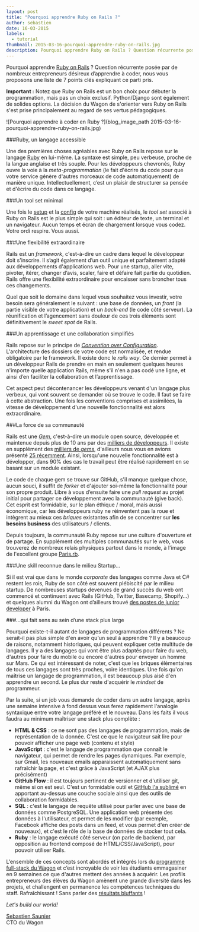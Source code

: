 ```yaml
---
layout: post
title: "Pourquoi apprendre Ruby on Rails ?"
author: sebastien
date: 16-03-2015
labels:
  - tutorial
thumbnail: 2015-03-16-pourquoi-apprendre-ruby-on-rails.jpg
description: Pourquoi apprendre Ruby on Rails ? Question récurrente posée par de nombreux entrepreneurs  désireux d’apprendre à coder, nous vous proposons une liste de 7 points clés expliquant ce parti pris.
---
```


Pourquoi apprendre [Ruby on Rails](http://rubyonrails.org/) ? Question récurrente posée par de nombreux entrepreneurs désireux d’apprendre à coder, nous vous proposons une liste de 7 points clés expliquant ce parti pris.

**Important :** Notez que Ruby on Rails est un bon choix pour débuter la programmation, mais pas un choix exclusif. Python/Django sont également de solides options. La décision du Wagon de s'orienter vers Ruby on Rails s'est prise principalement au regard de ses vertus pédagogiques.

![Pourquoi apprendre à coder en Ruby ?](blog_image_path 2015-03-16-pourquoi-apprendre-ruby-on-rails.jpg)

###Ruby, un langage accessible

Une des premières choses agréables avec Ruby on Rails repose sur le langage [Ruby](http://www.ruby-lang.org) en lui-même. La syntaxe est simple, peu verbeuse, proche de la langue anglaise et très souple. Pour les développeurs chevronés, Ruby ouvre la voie à la *meta-programmation* (le fait d'écrire du code pour que votre service génère d'autres morceaux de code automatiquement) de manière unique. Intellectuellement, c’est un plaisir de structurer sa pensée et d'écrire du code dans ce langage.

###Un tool set minimal

Une fois le [setup](https://github.com/lewagon/setup) et la [config](https://github.com/lewagon/dotfiles) de votre machine réalisés, le *tool set* associé à Ruby on Rails est le plus simple qui soit : un éditeur de texte, un terminal et un navigateur. Aucun temps et écran de chargement lorsque vous codez. Votre ordi respire. Vous aussi.

###Une flexibilité extraordinaire

Rails est un *framework*, c'est-à-dire un cadre dans lequel le développeur doit s'inscrire. Il s’agit également d’un outil unique et parfaitement adapté aux développements d'applications web. Pour une startup, aller vite, pivoter, itérer, changer d’avis, scaler, faire et défaire fait partie du quotidien. Rails offre une flexibilité extraordinaire pour encaisser sans broncher tous ces changements.

Quel que soit le domaine dans lequel vous souhaitez vous investir, votre besoin sera généralement le suivant : une base de données, un *front* (la partie visible de votre application) et un *back-end* (le code côté serveur). La réunification et l’agencement sans douleur de ces trois éléments sont définitivement le *sweet spot* de Rails.

###Un apprentissage et une collaboration simplifiés

Rails repose sur le principe de *[Convention over Configuration](http://en.wikipedia.org/wiki/Convention_over_configuration)*. L'architecture des dossiers de votre code est normalisée, et rendue obligatoire par le framework. Il existe donc le *rails way*. Ce dernier permet à un développeur Rails de prendre en main en seulement quelques heures n'importe quelle application Rails, même s'il n'en a pas codé une ligne, et ainsi d’en faciliter la collaboration et l’apprentissage.

Cet aspect peut décontenancer les développeurs venant d'un langage plus verbeux, qui vont souvent se demander où se trouve le code. Il faut se faire à cette abstraction. Une fois les conventions comprises et assimilées, la vitesse de développement d'une nouvelle fonctionnalité est alors extraordinaire.

###La force de sa communauté

Rails est une *[Gem](https://rubygems.org/gems/rails)*, c'est-à-dire un module open source, développée et maintenue depuis plus de 10 ans par des [milliers de développeurs](https://github.com/rails/rails/graphs/contributors). Il existe  en supplément des [milliers de *gems*](https://rubygems.org/), d'ailleurs nous vous en avions présenté [25 récemment](http://www.lewagon.org/blog/25-gems-indispensables-pour-debuter-une-application-rails). Ainsi, lorsqu'une nouvelle fonctionnalité est à développer, dans 90% des cas le travail peut être réalisé rapidement en se basant sur un module existant.

Le code de chaque gem se trouve sur GitHub, s'il manque quelque chose, aucun souci, il suffit de *forker* et d'ajouter soi-même la fonctionnalité pour son propre produit. Libre à vous d’ensuite faire une *pull request* au projet initial pour partager ce développement avec la communauté (give back). Cet esprit est formidable, sur le plan éthique / moral, mais aussi économique, car les développeurs ruby ne réinventent pas la roue et intègrent au mieux ces *briques* existantes afin de se concentrer sur **les besoins business** des utilisateurs / clients.

Depuis toujours, la communauté Ruby repose sur une culture d'ouverture et de partage. En supplément des multiples communautés sur le web, vous trouverez de nombreux relais physiques partout dans le monde, à l'image de l'excellent groupe [Paris.rb](http://www.meetup.com/parisrb/).

###Une skill reconnue dans le milieu Startup…

Si il est vrai que dans le monde *corporate* des langages comme Java et C# restent les rois, Ruby de son côté est souvent plébiscité par le milieu startup. De nombreuses startups devenues de grand succès du web ont commencé et continuent avec Rails (GitHub, Twitter, Basecamp, Shopify…) et quelques alumni du Wagon ont d’ailleurs trouvé [des postes de junior developer](http://www.lewagon.org/blog/portrait-developpeur-sebastien-ferre) à Paris.

###…qui fait sens au sein d’une stack plus large

Pourquoi existe-t-il autant de langages de programmation différents ?
Ne serait-il pas plus simple d'en avoir qu'un seul à apprendre ? Il y a
beaucoup de raisons, notamment historiques, qui peuvent expliquer cette
multitude de langages. Il y a des langages qui vont être
plus adaptés pour faire du web, d'autres pour faire du mobile ou encore
d'autres pour envoyer un homme sur Mars. Ce qui est intéressant de noter,
c'est que les briques élémentaires de tous ces langages sont très proches,
voire identiques. Une fois qu'on maîtrise un langage de programmation,
il est beaucoup plus aisé d'en apprendre un second.
Le plus dur reste d'acquérir le *mindset* de programmeur.

Par la suite, si un job vous demande de coder dans un autre langage, après une semaine intensive à fond dessus vous ferez rapidement l'analogie syntaxique entre votre langage préféré et le nouveau. Dans les faits il vous faudra au minimum maîtriser une stack plus complète :

- **HTML & CSS** : ce ne sont pas des langages de programmation, mais de représentation de la donnée. C'est ce que le navigateur sait lire pour pouvoir afficher une page web (contenu et style)
- **JavaScript** : c'est le langage de programmation que connaît le navigateur, qui permet de rendre les pages dynamiques. Par exemple, sur Gmail, les nouveaux emails apparaissent automatiquement sans rafraîchir la page, et c'est grâce à JavaScript (et AJAX plus précisément)
- **GitHub Flow** : il est toujours pertinent de versionner et d'utiliser git, même si on est seul. C'est un formidable outil et [GitHub l'a sublimé](http://scottchacon.com/2011/08/31/github-flow.html) en apportant au-dessus une couche sociale ainsi que des outils de collaboration formidables.
- **SQL** : c'est le langage de requête utilisé pour parler avec une base de données comme PostgreSQL. Une application web présente des données à l'utilisateur, et permet de les modifier (par exemple, Facebook affiche des posts dans un feed, et vous permet d'en créer de nouveaux), et c'est le rôle de la base de données de stocker tout cela.
- **Ruby** : le langage exécuté côté serveur (on parle de backend, par opposition au frontend composé de HTML/CSS/JavaScript), pour pouvoir utiliser Rails.

L’ensemble de ces concepts sont abordés et intégrés lors du [programme full-stack du Wagon](http://www.lewagon.org/programme) et c’est incroyable de voir les étudiants emmagasiner en 9 semaines ce que d'autres mettent des années à acquérir. Les profils entrepreneurs des élèves du Wagon amènent une grande diversité dans les projets, et challengent en permanence les compétences techniques du staff. Rafraîchissant !
Sans parler des [résultats bluffants](http://www.lewagon.org/blog/alumni-wagon-projets-partie-2) !

*Let's build our world!*


[Sebastien Saunier](https://twitter.com/ssaunier)<br />
CTO du Wagon
